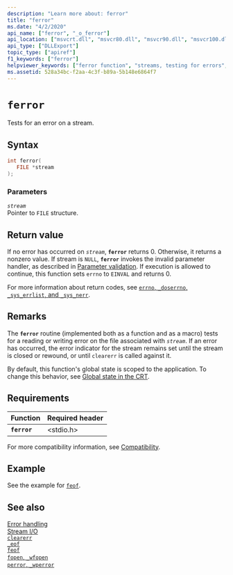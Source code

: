 ```yaml
---
description: "Learn more about: ferror"
title: "ferror"
ms.date: "4/2/2020"
api_name: ["ferror", "_o_ferror"]
api_location: ["msvcrt.dll", "msvcr80.dll", "msvcr90.dll", "msvcr100.dll", "msvcr100_clr0400.dll", "msvcr110.dll", "msvcr110_clr0400.dll", "msvcr120.dll", "msvcr120_clr0400.dll", "ucrtbase.dll", "api-ms-win-crt-stdio-l1-1-0.dll"]
api_type: ["DLLExport"]
topic_type: ["apiref"]
f1_keywords: ["ferror"]
helpviewer_keywords: ["ferror function", "streams, testing for errors", "errors [C++], testing for stream"]
ms.assetid: 528a34bc-f2aa-4c3f-b89a-5b148e6864f7
---
```

# `ferror`

Tests for an error on a stream.

## Syntax

```C
int ferror(
   FILE *stream
);
```

### Parameters

*`stream`*\
Pointer to `FILE` structure.

## Return value

If no error has occurred on *`stream`*, **`ferror`** returns 0. Otherwise, it returns a nonzero value. If stream is `NULL`, **`ferror`** invokes the invalid parameter handler, as described in [Parameter validation](../parameter-validation.md). If execution is allowed to continue, this function sets `errno` to `EINVAL` and returns 0.

For more information about return codes, see [`errno`, `_doserrno`, `_sys_errlist`, and `_sys_nerr`](../errno-doserrno-sys-errlist-and-sys-nerr.md).

## Remarks

The **`ferror`** routine (implemented both as a function and as a macro) tests for a reading or writing error on the file associated with *`stream`*. If an error has occurred, the error indicator for the stream remains set until the stream is closed or rewound, or until `clearerr` is called against it.

By default, this function's global state is scoped to the application. To change this behavior, see [Global state in the CRT](../global-state.md).

## Requirements

| Function | Required header |
|---|---|
| **`ferror`** | \<stdio.h> |

For more compatibility information, see [Compatibility](../compatibility.md).

## Example

See the example for [`feof`](feof.md).

## See also

[Error handling](../error-handling-crt.md)\
[Stream I/O](../stream-i-o.md)\
[`clearerr`](clearerr.md)\
[`_eof`](eof.md)\
[`feof`](feof.md)\
[`fopen`, `_wfopen`](fopen-wfopen.md)\
[`perror`, `_wperror`](perror-wperror.md)
